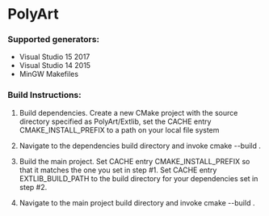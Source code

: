 # PolyArt

### Supported generators:

- Visual Studio 15 2017
- Visual Studio 14 2015
- MinGW Makefiles

### Build Instructions:

1. Build dependencies. Create a new CMake project with the source directory specified as PolyArt/Extlib, set the CACHE entry CMAKE_INSTALL_PREFIX to a path on your local file system
2. Navigate to the dependencies build directory and invoke cmake --build .

3. Build the main project. Set CACHE entry CMAKE_INSTALL_PREFIX so that it matches the one you set in step #1. Set CACHE entry EXTLIB_BUILD_PATH to the build directory for your dependencies set in step #2.
4. Navigate to the main project build directory and invoke cmake --build .
